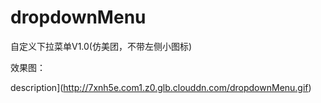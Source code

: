 # dropdownMenu
自定义下拉菜单V1.0(仿美团，不带左侧小图标)

效果图：

description](http://7xnh5e.com1.z0.glb.clouddn.com/dropdownMenu.gif)
